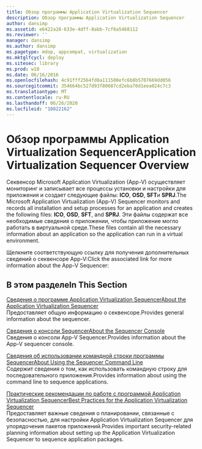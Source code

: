 ```yaml
---
title: Обзор программы Application Virtualization Sequencer
description: Обзор программы Application Virtualization Sequencer
author: dansimp
ms.assetid: e6422a28-633e-4dff-8abb-7cf6a5468112
ms.reviewer: ''
manager: dansimp
ms.author: dansimp
ms.pagetype: mdop, appcompat, virtualization
ms.mktglfcycl: deploy
ms.sitesec: library
ms.prod: w10
ms.date: 06/16/2016
ms.openlocfilehash: 4c91fff2564fd0a111508efc6b8b5707669dd056
ms.sourcegitcommit: 354664bc527d93f80687cd2eba70d1eea024c7c3
ms.translationtype: MT
ms.contentlocale: ru-RU
ms.lasthandoff: 06/26/2020
ms.locfileid: "10822162"
---
```

# <span data-ttu-id="d6325-103">Обзор программы Application Virtualization Sequencer</span><span class="sxs-lookup"><span data-stu-id="d6325-103">Application Virtualization Sequencer Overview</span></span>


<span data-ttu-id="d6325-104">Секвенсор Microsoft Application Virtualization (App-V) осуществляет мониторинг и записывает все процессы установки и настройки для приложения и создает следующие файлы: **ICO**, **OSD**, **SFT**и **SPRJ**.</span><span class="sxs-lookup"><span data-stu-id="d6325-104">The Microsoft Application Virtualization (App-V) Sequencer monitors and records all installation and setup processes for an application and creates the following files: **ICO**, **OSD**, **SFT**, and **SPRJ**.</span></span> <span data-ttu-id="d6325-105">Эти файлы содержат все необходимые сведения о приложении, чтобы приложение могло работать в виртуальной среде.</span><span class="sxs-lookup"><span data-stu-id="d6325-105">These files contain all the necessary information about an application so the application can run in a virtual environment.</span></span>

<span data-ttu-id="d6325-106">Щелкните соответствующую ссылку для получения дополнительных сведений о секвенсоре App-V:</span><span class="sxs-lookup"><span data-stu-id="d6325-106">Click the associated link for more information about the App-V Sequencer:</span></span>

## <span data-ttu-id="d6325-107">В этом разделе</span><span class="sxs-lookup"><span data-stu-id="d6325-107">In This Section</span></span>


<a href="" id="about-the-application-virtualization-sequencer"></a>[<span data-ttu-id="d6325-108">Сведения о программе Application Virtualization Sequencer</span><span class="sxs-lookup"><span data-stu-id="d6325-108">About the Application Virtualization Sequencer</span></span>](about-the-application-virtualization-sequencer.md)  
<span data-ttu-id="d6325-109">Предоставляет общую информацию о секвенсоре.</span><span class="sxs-lookup"><span data-stu-id="d6325-109">Provides general information about the sequencer.</span></span>

<a href="" id="about-the-sequencer-console"></a>[<span data-ttu-id="d6325-110">Сведения о консоли Sequencer</span><span class="sxs-lookup"><span data-stu-id="d6325-110">About the Sequencer Console</span></span>](about-the-sequencer-console.md)  
<span data-ttu-id="d6325-111">Сведения о консоли App-V Sequencer.</span><span class="sxs-lookup"><span data-stu-id="d6325-111">Provides information about the App-V sequencer console.</span></span>

<a href="" id="about-using-the-sequencer-command-line"></a>[<span data-ttu-id="d6325-112">Сведения об использовании командной строки программы Sequencer</span><span class="sxs-lookup"><span data-stu-id="d6325-112">About Using the Sequencer Command Line</span></span>](about-using-the-sequencer-command-line.md)  
<span data-ttu-id="d6325-113">Содержит сведения о том, как использовать командную строку для последовательного приложения.</span><span class="sxs-lookup"><span data-stu-id="d6325-113">Provides information about using the command line to sequence applications.</span></span>

<a href="" id="best-practices-for-the-application-virtualization-sequencer"></a>[<span data-ttu-id="d6325-114">Практические рекомендации по работе с программой Application Virtualization Sequencer</span><span class="sxs-lookup"><span data-stu-id="d6325-114">Best Practices for the Application Virtualization Sequencer</span></span>](best-practices-for-the-application-virtualization-sequencer-sp1.md)  
<span data-ttu-id="d6325-115">Предоставляет важные сведения о планировании, связанные с безопасностью, для настройки Application Virtualization Sequencer для упорядочения пакетов приложений.</span><span class="sxs-lookup"><span data-stu-id="d6325-115">Provides important security-related planning information about setting up the Application Virtualization Sequencer to sequence application packages.</span></span>

 

 





